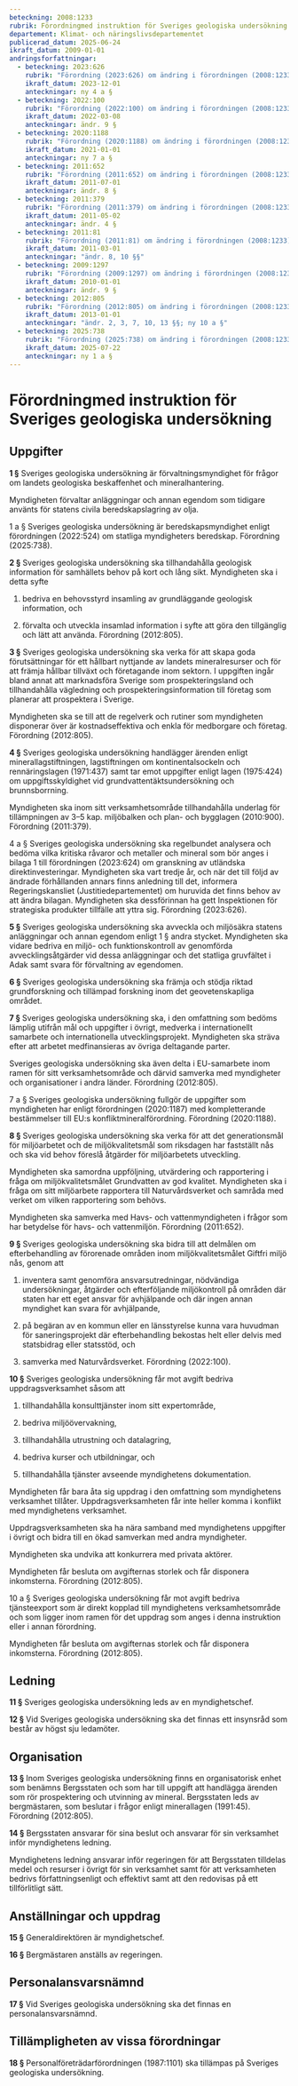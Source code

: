 ```yaml
---
beteckning: 2008:1233
rubrik: Förordningmed instruktion för Sveriges geologiska undersökning
departement: Klimat- och näringslivsdepartementet
publicerad_datum: 2025-06-24
ikraft_datum: 2009-01-01
andringsforfattningar:
  - beteckning: 2023:626
    rubrik: "Förordning (2023:626) om ändring i förordningen (2008:1233) med instruktion för Sveriges geologiska undersökning"
    ikraft_datum: 2023-12-01
    anteckningar: ny 4 a §
  - beteckning: 2022:100
    rubrik: "Förordning (2022:100) om ändring i förordningen (2008:1233) med instruktion för Sveriges geologiska undersökning"
    ikraft_datum: 2022-03-08
    anteckningar: ändr. 9 §
  - beteckning: 2020:1188
    rubrik: "Förordning (2020:1188) om ändring i förordningen (2008:1233) med instruktion för Sveriges geologiska undersökning"
    ikraft_datum: 2021-01-01
    anteckningar: ny 7 a §
  - beteckning: 2011:652
    rubrik: "Förordning (2011:652) om ändring i förordningen (2008:1233) med instruktion för Sveriges geologiska undersökning"
    ikraft_datum: 2011-07-01
    anteckningar: ändr. 8 §
  - beteckning: 2011:379
    rubrik: "Förordning (2011:379) om ändring i förordningen (2008:1233) med instruktion för Sveriges geologiska undersökning"
    ikraft_datum: 2011-05-02
    anteckningar: ändr. 4 §
  - beteckning: 2011:81
    rubrik: "Förordning (2011:81) om ändring i förordningen (2008:1233) med instruktion för Sveriges geologiska undersökning"
    ikraft_datum: 2011-03-01
    anteckningar: "ändr. 8, 10 §§"
  - beteckning: 2009:1297
    rubrik: "Förordning (2009:1297) om ändring i förordningen (2008:1233) med instruktion för Sveriges geologiska undersökning"
    ikraft_datum: 2010-01-01
    anteckningar: ändr. 9 §
  - beteckning: 2012:805
    rubrik: "Förordning (2012:805) om ändring i förordningen (2008:1233) med instruktion för Sveriges geologiska undersökning"
    ikraft_datum: 2013-01-01
    anteckningar: "ändr. 2, 3, 7, 10, 13 §§; ny 10 a §"
  - beteckning: 2025:738
    rubrik: "Förordning (2025:738) om ändring i förordningen (2008:1233) med instruktion för Sveriges geologiska undersökning"
    ikraft_datum: 2025-07-22
    anteckningar: ny 1 a §
---
```


# Förordningmed instruktion för Sveriges geologiska undersökning

## Uppgifter

**1 §** Sveriges geologiska undersökning är förvaltningsmyndighet för frågor om landets geologiska beskaffenhet och mineralhantering.

Myndigheten förvaltar anläggningar och annan egendom som tidigare använts för statens civila beredskapslagring av olja.

1 a § Sveriges geologiska undersökning är beredskapsmyndighet enligt förordningen (2022:524) om statliga myndigheters beredskap. Förordning (2025:738).

**2 §** Sveriges geologiska undersökning ska tillhandahålla geologisk information för samhällets behov på kort och lång sikt. Myndigheten ska i detta syfte

1. bedriva en behovsstyrd insamling av grundläggande geologisk information, och

2. förvalta och utveckla insamlad information i syfte att göra den tillgänglig och lätt att använda. Förordning (2012:805).

**3 §** Sveriges geologiska undersökning ska verka för att skapa goda förutsättningar för ett hållbart nyttjande av landets mineralresurser och för att främja hållbar tillväxt och företagande inom sektorn. I uppgiften ingår bland annat att marknadsföra Sverige som prospekteringsland och tillhandahålla vägledning och prospekteringsinformation till företag som planerar att prospektera i Sverige.

Myndigheten ska se till att de regelverk och rutiner som myndigheten disponerar över är kostnadseffektiva och enkla för medborgare och företag. Förordning (2012:805).

**4 §** Sveriges geologiska undersökning handlägger ärenden enligt minerallagstiftningen, lagstiftningen om kontinentalsockeln och rennäringslagen (1971:437) samt tar emot uppgifter enligt lagen (1975:424) om uppgiftsskyldighet vid grundvattentäktsundersökning och brunnsborrning.

Myndigheten ska inom sitt verksamhetsområde tillhandahålla underlag för tillämpningen av 3–5 kap. miljöbalken och plan- och bygglagen (2010:900). Förordning (2011:379).

4 a § Sveriges geologiska undersökning ska regelbundet analysera och bedöma vilka kritiska råvaror och metaller och mineral som bör anges i bilaga 1 till förordningen (2023:624) om granskning av utländska direktinvesteringar. Myndigheten ska vart tredje år, och när det till följd av ändrade förhållanden annars finns anledning till det, informera Regeringskansliet (Justitiedepartementet) om huruvida det finns behov av att ändra bilagan. Myndigheten ska dessförinnan ha gett Inspektionen för strategiska produkter tillfälle att yttra sig. Förordning (2023:626).

**5 §** Sveriges geologiska undersökning ska avveckla och miljösäkra statens anläggningar och annan egendom enligt 1 § andra stycket. Myndigheten ska vidare bedriva en miljö- och funktionskontroll av genomförda avvecklingsåtgärder vid dessa anläggningar och det statliga gruvfältet i Adak samt svara för förvaltning av egendomen.

**6 §** Sveriges geologiska undersökning ska främja och stödja riktad grundforskning och tillämpad forskning inom det geovetenskapliga området.

**7 §** Sveriges geologiska undersökning ska, i den omfattning som bedöms lämplig utifrån mål och uppgifter i övrigt, medverka i internationellt samarbete och internationella utvecklingsprojekt. Myndigheten ska sträva efter att arbetet medfinansieras av övriga deltagande parter.

Sveriges geologiska undersökning ska även delta i EU-samarbete inom ramen för sitt verksamhetsområde och därvid samverka med myndigheter och organisationer i andra länder. Förordning (2012:805).

7 a § Sveriges geologiska undersökning fullgör de uppgifter som myndigheten har enligt förordningen (2020:1187) med kompletterande bestämmelser till EU:s konfliktmineralförordning. Förordning (2020:1188).

**8 §** Sveriges geologiska undersökning ska verka för att det generationsmål för miljöarbetet och de miljökvalitetsmål som riksdagen har fastställt nås och ska vid behov föreslå åtgärder för miljöarbetets utveckling.

Myndigheten ska samordna uppföljning, utvärdering och rapportering i fråga om miljökvalitetsmålet Grundvatten av god kvalitet. Myndigheten ska i fråga om sitt miljöarbete rapportera till Naturvårdsverket och samråda med verket om vilken rapportering som behövs.

Myndigheten ska samverka med Havs- och vattenmyndigheten i frågor som har betydelse för havs- och vattenmiljön. Förordning (2011:652).

**9 §** Sveriges geologiska undersökning ska bidra till att delmålen om efterbehandling av förorenade områden inom miljökvalitetsmålet Giftfri miljö nås, genom att

1. inventera samt genomföra ansvarsutredningar, nödvändiga undersökningar, åtgärder och efterföljande miljökontroll på områden där staten har ett eget ansvar för avhjälpande och där ingen annan myndighet kan svara för avhjälpande,

2. på begäran av en kommun eller en länsstyrelse kunna vara huvudman för saneringsprojekt där efterbehandling bekostas helt eller delvis med statsbidrag eller statsstöd, och

3. samverka med Naturvårdsverket. Förordning (2022:100).

**10 §** Sveriges geologiska undersökning får mot avgift bedriva uppdragsverksamhet såsom att

1. tillhandahålla konsulttjänster inom sitt expertområde,

2. bedriva miljöövervakning,

3. tillhandahålla utrustning och datalagring,

4. bedriva kurser och utbildningar, och

5. tillhandahålla tjänster avseende myndighetens dokumentation.

Myndigheten får bara åta sig uppdrag i den omfattning som myndighetens verksamhet tillåter. Uppdragsverksamheten får inte heller komma i konflikt med myndighetens verksamhet.

Uppdragsverksamheten ska ha nära samband med myndighetens uppgifter i övrigt och bidra till en ökad samverkan med andra myndigheter.

Myndigheten ska undvika att konkurrera med privata aktörer.

Myndigheten får besluta om avgifternas storlek och får disponera inkomsterna. Förordning (2012:805).

10 a § Sveriges geologiska undersökning får mot avgift bedriva tjänsteexport som är direkt kopplad till myndighetens verksamhetsområde och som ligger inom ramen för det uppdrag som anges i denna instruktion eller i annan förordning.

Myndigheten får besluta om avgifternas storlek och får disponera inkomsterna. Förordning (2012:805).

## Ledning

**11 §** Sveriges geologiska undersökning leds av en myndighetschef.

**12 §** Vid Sveriges geologiska undersökning ska det finnas ett insynsråd som består av högst sju ledamöter.

## Organisation

**13 §** Inom Sveriges geologiska undersökning finns en organisatorisk enhet som benämns Bergsstaten och som har till uppgift att handlägga ärenden som rör prospektering och utvinning av mineral. Bergsstaten leds av bergmästaren, som beslutar i frågor enligt minerallagen (1991:45). Förordning (2012:805).

**14 §** Bergsstaten ansvarar för sina beslut och ansvarar för sin verksamhet inför myndighetens ledning.

Myndighetens ledning ansvarar inför regeringen för att Bergsstaten tilldelas medel och resurser i övrigt för sin verksamhet samt för att verksamheten bedrivs författningsenligt och effektivt samt att den redovisas på ett tillförlitligt sätt.

## Anställningar och uppdrag

**15 §** Generaldirektören är myndighetschef.

**16 §** Bergmästaren anställs av regeringen.

## Personalansvarsnämnd

**17 §** Vid Sveriges geologiska undersökning ska det finnas en personalansvarsnämnd.

## Tillämpligheten av vissa förordningar

**18 §** Personalföreträdarförordningen (1987:1101) ska tillämpas på Sveriges geologiska undersökning.